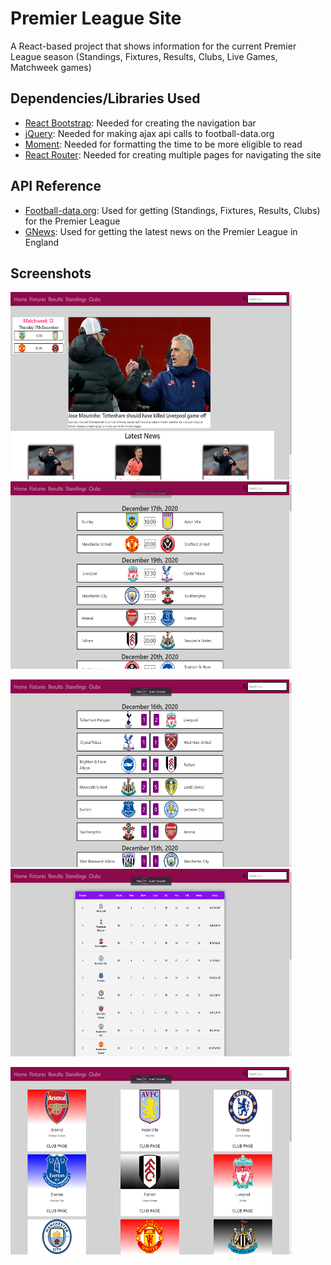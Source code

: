# Premier League Site

A React-based project that shows information for the current Premier League season (Standings, Fixtures, Results, Clubs, Live Games, Matchweek games)

## Dependencies/Libraries Used

- <a href="https://react-bootstrap.github.io/">React Bootstrap</a>: Needed for creating the navigation bar
- <a href="https://jquery.com/">jQuery</a>: Needed for making ajax api calls to football-data.org
- <a href="https://momentjs.com/">Moment</a>: Needed for formatting the time to be more eligible to read
- <a href="https://reactrouter.com/">React Router</a>: Needed for creating multiple pages for navigating the site

## API Reference

- <a href="https://www.football-data.org/">Football-data.org</a>: Used for getting (Standings, Fixtures, Results, Clubs) for the Premier League
- <a href="https://gnews.io/">GNews</a>: Used for getting the latest news on the Premier League in England

## Screenshots
<img src="screenshots/homepage.png" height='300' width='450'/> <img src="screenshots/fixturespage.png" height='300' width='450'/> 

<img src="screenshots/resultspage.png" height='300' width='450'/> <img src="screenshots/standingspage.png" height='300' width='450'/> 

<img src="screenshots/clubspage.png" height='300' width='450'/> 


